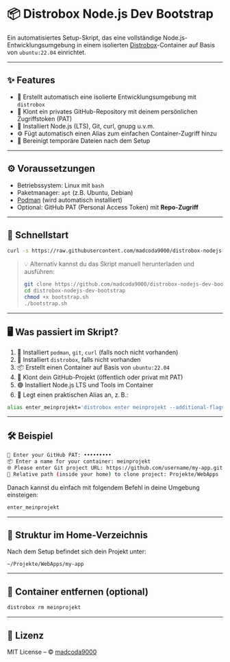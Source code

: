 # 📦 Distrobox Node.js Dev Bootstrap

Ein automatisiertes Setup-Skript, das eine vollständige Node.js-Entwicklungsumgebung in einem isolierten [Distrobox](https://github.com/89luca89/distrobox)-Container auf Basis von `ubuntu:22.04` einrichtet.

---

## ✨ Features

- 🐧 Erstellt automatisch eine isolierte Entwicklungsumgebung mit `distrobox`
- 🔐 Klont ein privates GitHub-Repository mit deinem persönlichen Zugriffstoken (PAT)
- 🚀 Installiert Node.js (LTS), Git, curl, gnupg u.v.m.
- ⚙️ Fügt automatisch einen Alias zum einfachen Container-Zugriff hinzu
- 🧼 Bereinigt temporäre Dateien nach dem Setup

---

## ⚙️ Voraussetzungen

- Betriebssystem: Linux mit `bash`
- Paketmanager: `apt` (z.B. Ubuntu, Debian)
- [Podman](https://podman.io/) (wird automatisch installiert)
- Optional: GitHub PAT (Personal Access Token) mit **Repo-Zugriff**

---

## 🚀 Schnellstart

```bash
curl -s https://raw.githubusercontent.com/madcoda9000/distrobox-nodejs-dev-bootstrap/main/bootstrap.sh | bash
```

> 💡 Alternativ kannst du das Skript manuell herunterladen und ausführen:
>
> ```bash
> git clone https://github.com/madcoda9000/distrobox-nodejs-dev-bootstrap.git
> cd distrobox-nodejs-dev-bootstrap
> chmod +x bootstrap.sh
> ./bootstrap.sh
> ```

---

## 🖥️ Was passiert im Skript?

1. 🔧 Installiert `podman`, `git`, `curl` (falls noch nicht vorhanden)
2. 🐳 Installiert `distrobox`, falls nicht vorhanden
3. 📦 Erstellt einen Container auf Basis von `ubuntu:22.04`
4. 📂 Klont dein GitHub-Projekt (öffentlich oder privat mit PAT)
5. 🟢 Installiert Node.js LTS und Tools im Container
6. 🔗 Legt einen praktischen Alias an, z. B.:

```bash
alias enter_meinprojekt='distrobox enter meinprojekt --additional-flags "--env DISTROBOX_NAME=meinprojekt"'
```

---

## 🛠 Beispiel

```bash
🔐 Enter your GitHub PAT: •••••••••
📦 Enter a name for your container: meinprojekt
🌐 Please enter Git project URL: https://github.com/username/my-app.git
📁 Relative path (inside your home) to clone project: Projekte/WebApps
```

Danach kannst du einfach mit folgendem Befehl in deine Umgebung einsteigen:

```bash
enter_meinprojekt
```

---

## 📁 Struktur im Home-Verzeichnis

Nach dem Setup befindet sich dein Projekt unter:

```
~/Projekte/WebApps/my-app
```

---

## 🧯 Container entfernen (optional)

```bash
distrobox rm meinprojekt
```

---

## 📜 Lizenz

MIT License – © [madcoda9000](https://github.com/madcoda9000)
